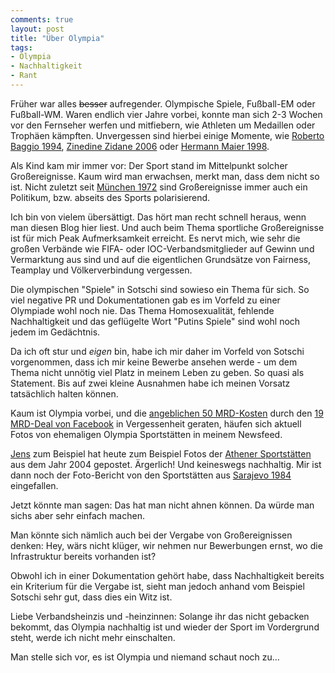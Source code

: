```yaml
---
comments: true
layout: post
title: "Über Olympia"
tags:
- Olympia
- Nachhaltigkeit
- Rant
---
```

Früher war alles ~~besser~~ aufregender. Olympische Spiele, Fußball-EM oder Fußball-WM. Waren endlich vier Jahre vorbei, konnte man sich 2-3 Wochen vor den Fernseher werfen und mitfiebern, wie Athleten um Medaillen oder Trophäen kämpften. Unvergessen sind hierbei einige Momente, wie [Roberto Baggio 1994](http://www.youtube.com/watch?v=voT5W9Doa-s), [Zinedine Zidane 2006](http://www.youtube.com/watch?v=ARI-Ezb81pM) oder [Hermann Maier 1998](http://www.youtube.com/watch?v=5OaM6m7SKOM).

Als Kind kam mir immer vor: Der Sport stand im Mittelpunkt solcher Großereignisse. Kaum wird man erwachsen, merkt man, dass dem nicht so ist. Nicht zuletzt seit [München 1972](http://de.wikipedia.org/wiki/Geiselnahme_von_M%C3%BCnchen) sind Großereignisse immer auch ein Politikum, bzw. abseits des Sports polarisierend.

Ich bin von vielem übersättigt. Das hört man recht schnell heraus, wenn man diesen Blog hier liest. Und auch beim Thema sportliche Großereignisse ist für mich Peak Aufmerksamkeit erreicht. Es nervt mich, wie sehr die großen Verbände wie FIFA- oder IOC-Verbandsmitglieder auf Gewinn und Vermarktung aus sind und auf die eigentlichen Grundsätze von Fairness, Teamplay und Völkerverbindung vergessen. 

Die olympischen "Spiele" in Sotschi sind sowieso ein Thema für sich. So viel negative PR und Dokumentationen gab es im Vorfeld zu einer Olympiade wohl noch nie. Das Thema Homosexualität, fehlende Nachhaltigkeit und das geflügelte Wort "Putins Spiele" sind wohl noch jedem im Gedächtnis.

Da ich oft stur und *eigen* bin, habe ich mir daher im Vorfeld von Sotschi vorgenommen, dass ich mir keine Bewerbe ansehen werde - um dem Thema nicht unnötig viel Platz in meinem Leben zu geben. So quasi als Statement. Bis auf zwei kleine Ausnahmen habe ich meinen Vorsatz tatsächlich halten können. 

Kaum ist Olympia vorbei, und die [angeblichen 50 MRD-Kosten](http://www.welt.de/sport/olympia/article124884456/Teurer-als-alle-bisherigen-Winterspiele-zusammen.html) durch den [19 MRD-Deal von Facebook](http://online.wsj.com/news/articles/SB10001424052702304914204579393452029288302) in Vergessenheit geraten, häufen sich aktuell Fotos von ehemaligen Olympia Sportstätten in meinem Newsfeed.

[Jens](http://www.medienpeter.de/) zum Beispiel hat heute zum Beispiel Fotos der [Athener Sportstätten](http://www.businessinsider.com/2004-athens-olympics-venues-abandoned-today-photos-2012-8?op=1) aus dem Jahr 2004 gepostet. Ärgerlich! Und keineswegs nachhaltig. Mir ist dann noch der Foto-Bericht von den Sportstätten aus [Sarajevo 1984](http://www.businessinsider.com/abandoned-venues-1984-sarajevo-olympics-2013-11?op=1) eingefallen. 

Jetzt könnte man sagen: Das hat man nicht ahnen können. Da würde man sichs aber sehr einfach machen.

Man könnte sich nämlich auch bei der Vergabe von Großereignissen denken: Hey, wärs nicht klüger, wir nehmen nur Bewerbungen ernst, wo die Infrastruktur bereits vorhanden ist? 

Obwohl ich in einer Dokumentation gehört habe, dass Nachhaltigkeit bereits ein Kriterium für die Vergabe ist, sieht man jedoch anhand vom Beispiel Sotschi sehr gut, dass dies ein Witz ist.

Liebe Verbandsheinzis und -heinzinnen: Solange ihr das nicht gebacken bekommt, das Olympia nachhaltig ist und wieder der Sport im Vordergrund steht, werde ich nicht mehr einschalten. 

Man stelle sich vor, es ist Olympia und niemand schaut noch zu… 
